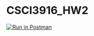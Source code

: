 # CSCI3916_HW2
[![Run in Postman](https://run.pstmn.io/button.svg)](https://app.getpostman.com/run-collection/03da8717e00dc3e4a90c)
